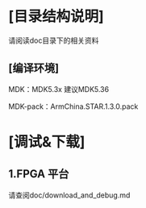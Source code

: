 # [目录结构说明]

请阅读doc目录下的相关资料



## [编译环境]

MDK：MDK5.3x      建议MDK5.36

MDK-pack：ArmChina.STAR.1.3.0.pack



# [调试&下载]

## 1.FPGA 平台

请查阅doc/download_and_debug.md

